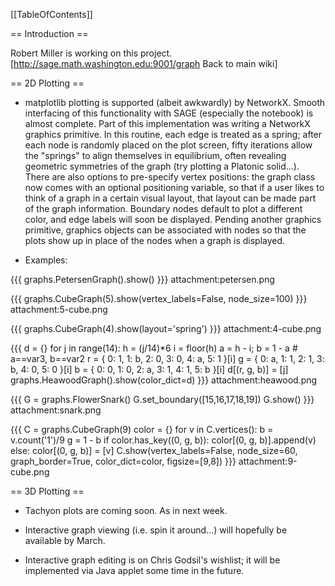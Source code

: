 [[TableOfContents]]

==  Introduction ==

Robert Miller is working on this project. [http://sage.math.washington.edu:9001/graph Back to main wiki]

== 2D Plotting ==

 * matplotlib plotting is supported (albeit awkwardly) by NetworkX. Smooth interfacing of this functionality with SAGE (especially the notebook) is almost complete. Part of this implementation was writing a NetworkX graphics primitive. In this routine, each edge is treated as a spring; after each node is randomly placed on the plot screen, fifty iterations allow the "springs" to align themselves in equilibrium, often revealing geometric symmetries of the graph (try plotting a Platonic solid...). There are also options to pre-specify vertex positions: the graph class now comes with an optional positioning variable, so that if a user likes to think of a graph in a certain visual layout, that layout can be made part of the graph information. Boundary nodes default to plot a different color, and edge labels will soon be displayed. Pending another graphics primitive, graphics objects can be associated with nodes so that the plots show up in place of the nodes when a graph is displayed.

 * Examples:

{{{
graphs.PetersenGraph().show()
}}}
attachment:petersen.png

{{{
graphs.CubeGraph(5).show(vertex_labels=False, node_size=100)
}}}
attachment:5-cube.png

{{{
graphs.CubeGraph(4).show(layout='spring')
}}}
attachment:4-cube.png

{{{
d = {}
for j in range(14):
    h = (j/14)*6
    i = floor(h)
    a = h - i; b = 1 - a # a==var3, b==var2
    r = { 0: 1, 1: b, 2: 0, 3: 0, 4: a, 5: 1 }[i]
    g = { 0: a, 1: 1, 2: 1, 3: b, 4: 0, 5: 0 }[i]
    b = { 0: 0, 1: 0, 2: a, 3: 1, 4: 1, 5: b }[i]
    d[(r, g, b)] = [j]
graphs.HeawoodGraph().show(color_dict=d)
}}}
attachment:heawood.png

{{{
G = graphs.FlowerSnark()
G.set_boundary([15,16,17,18,19])
G.show()
}}}
attachment:snark.png

{{{
C = graphs.CubeGraph(9)
color = {}
for v in C.vertices():
    b = v.count('1')/9
    g = 1 - b
    if color.has_key((0, g, b)): color[(0, g, b)].append(v)
    else: color[(0, g, b)] = [v]
C.show(vertex_labels=False, node_size=60, graph_border=True, color_dict=color, figsize=[9,8])
}}}
attachment:9-cube.png

== 3D Plotting ==

 * Tachyon plots are coming soon. As in next week.

 * Interactive graph viewing (i.e. spin it around...) will hopefully be available by March.

 * Interactive graph editing is on Chris Godsil's wishlist; it will be implemented via Java applet some time in the future.
